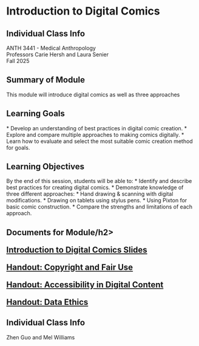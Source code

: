 <h1>Introduction to Digital Comics</h1>

<h2>Individual Class Info</h2>
ANTH 3441 - Medical Anthropology<br>
Professors Carie Hersh and Laura Senier<br>
Fall 2025

<h2>Summary of Module</h2>

This module will introduce digital comics as well as three approaches

<h2>Learning Goals</h2>
* Develop an understanding of best practices in digital comic creation.
* Explore and compare multiple approaches to making comics digitally.
* Learn how to evaluate and select the most suitable comic creation method for goals. 

<h2>Learning Objectives</h2>
By the end of this session, students will be able to: 
* Identify and describe best practices for creating digital comics.
* Demonstrate knowledge of three different approaches:
* Hand drawing & scanning with digital modifications.
* Drawing on tablets using stylus pens.
* Using Pixton for basic comic construction.
* Compare the strengths and limitations of each approach.

<h2>Documents for Module/h2>

[Introduction to Digital Comics Slides](https://github.com/NULabNortheastern/digitalassignmentshowcase/blob/main/multi-domain-modules/fa25-hersh-anth3441-digitalcomics/FA25-Hersh-ANTH%203441-Digital%20Comics.pdf)

[Handout: Copyright and Fair Use](https://github.com/NULabNortheastern/digitalassignmentshowcase/blob/1d414eee3ea6bbc545a951ba9426c71b15cb499f/handouts/general/Copyright-Fair-Use.pdf)

[Handout: Accessibility in Digital Content](https://github.com/NULabNortheastern/digitalassignmentshowcase/blob/main/handouts/general/Handout-Accessibility_in_Digital_Content.pdf)

[Handout: Data Ethics](https://github.com/NULabNortheastern/digitalassignmentshowcase/blob/main/handouts/data-ethics/Handout-Data_Ethics.pdf)



<h2>Individual Class Info</h2>
Zhen Guo and Mel Williams 
